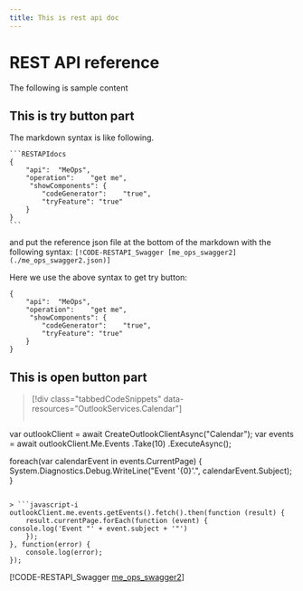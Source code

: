 ```yaml
---
title: This is rest api doc
---
```


# REST API reference

The following is sample content

## This is try button part

The markdown syntax is like following. 

    ```RESTAPIdocs
    {
        "api":  "MeOps",
        "operation":    "get me",
         "showComponents": {
            "codeGenerator":    "true",
            "tryFeature": "true"      
        } 
    }
    ```

and put the reference json file at the bottom of the markdown with the following syntax:
`[!CODE-RESTAPI_Swagger [me_ops_swagger2](./me_ops_swagger2.json)]`

Here we use the above syntax to get try button:

```RESTAPIdocs
{
    "api":  "MeOps",
    "operation":    "get me",
     "showComponents": {
        "codeGenerator":    "true",
        "tryFeature": "true"      
    } 
}
```

## This is open button part

> [!div class="tabbedCodeSnippets" data-resources="OutlookServices.Calendar"]
> ```cs-i
var outlookClient = await CreateOutlookClientAsync("Calendar");
var events = await outlookClient.Me.Events
  .Take(10)
  .ExecuteAsync();
 
foreach(var calendarEvent in events.CurrentPage)
{
  System.Diagnostics.Debug.WriteLine("Event '{0}'.", calendarEvent.Subject);
}
 
```

> ```javascript-i
outlookClient.me.events.getEvents().fetch().then(function (result) {
    result.currentPage.forEach(function (event) {
console.log('Event "' + event.subject + '"')
    });
}, function(error) {
    console.log(error);
});
```

[!CODE-RESTAPI_Swagger [me_ops_swagger2](./me_ops_swagger2.json)]